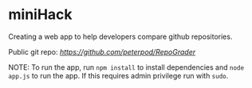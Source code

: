 # miniHack
Creating a web app to help developers compare github repositories.

Public git repo: *https://github.com/peterpod/RepoGrader*

NOTE: To run the app, run `npm install` to install dependencies and `node app.js` to run the app. If this requires admin privilege run with `sudo`.